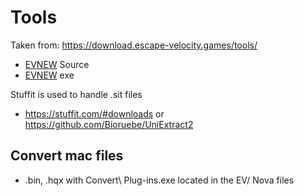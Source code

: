# Tools

Taken from: https://download.escape-velocity.games/tools/

- [EVNEW](https://download.escape-velocity.games/tools/EVNEW_source.zip) Source
- [EVNEW](https://download.escape-velocity.games/tools/EVNEW.exe) exe

Stuffit is used to handle .sit files
 - https://stuffit.com/#downloads
or
https://github.com/Bioruebe/UniExtract2

## Convert mac files
- .bin, .hqx with  Convert\ Plug-ins.exe located in the EV/ Nova files
